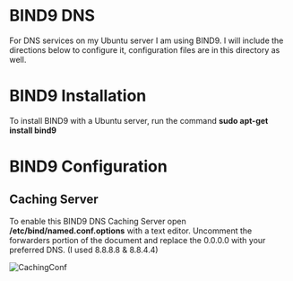 # BIND9 DNS
For DNS services on my Ubuntu server I am using BIND9. I will include the directions below to configure it, configuration files are in this directory as well.

# BIND9 Installation
To install BIND9 with a Ubuntu server, run the command **sudo apt-get install bind9** 

# BIND9 Configuration
## Caching Server
To enable this BIND9 DNS Caching Server open **/etc/bind/named.conf.options** with a text editor. Uncomment the forwarders portion of the document and replace the 0.0.0.0 with your preferred DNS. (I used 8.8.8.8 & 8.8.4.4)

![CachingConf](https://user-images.githubusercontent.com/73307402/97124794-45a09700-1710-11eb-8e76-8fc444de2bb2.PNG)
